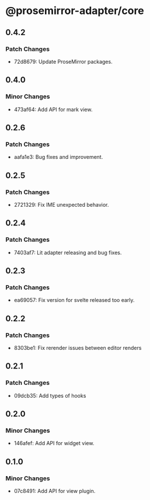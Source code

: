 # @prosemirror-adapter/core

## 0.4.2

### Patch Changes

- 72d8679: Update ProseMirror packages.

## 0.4.0

### Minor Changes

- 473af64: Add API for mark view.

## 0.2.6

### Patch Changes

- aafa1e3: Bug fixes and improvement.

## 0.2.5

### Patch Changes

- 2721329: Fix IME unexpected behavior.

## 0.2.4

### Patch Changes

- 7403af7: Lit adapter releasing and bug fixes.

## 0.2.3

### Patch Changes

- ea69057: Fix version for svelte released too early.

## 0.2.2

### Patch Changes

- 8303be1: Fix rerender issues between editor renders

## 0.2.1

### Patch Changes

- 09dcb35: Add types of hooks

## 0.2.0

### Minor Changes

- 146afef: Add API for widget view.

## 0.1.0

### Minor Changes

- 07c8491: Add API for view plugin.
